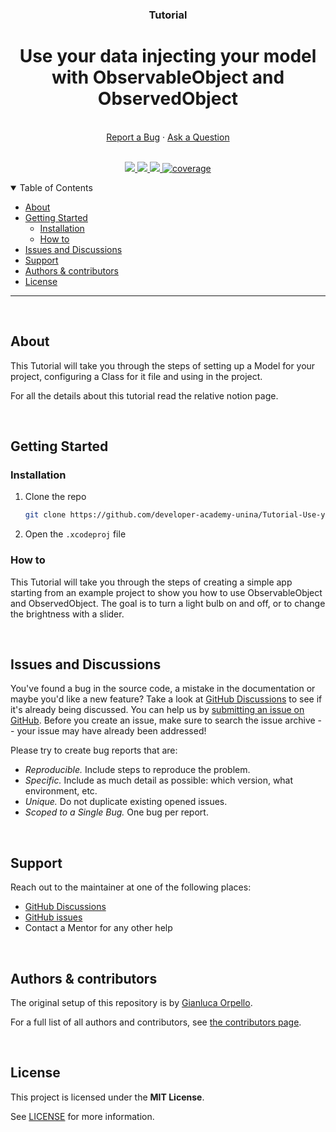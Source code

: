 <div align="center">
  <h3>Tutorial</h3>
  <h1>Use your data injecting your model with ObservableObject and ObservedObject</h1>
  <br />
  <a href="https://github.com/developer-academy-unina/Tutorial-Use-your-data-injecting-your-model-with-ObservableObject-and-ObservedObject/issues/new?assignees=&labels=bug&template=01_BUG_REPORT.md&title=bug%3A+">Report a Bug</a>
  ·
  <a href="https://github.com/developer-academy-unina/Tutorial-Use-your-data-injecting-your-model-with-ObservableObject-and-ObservedObject/discussions">Ask a Question</a>
  
</div>
  <br />
<p align="center">
  <a href="#" alt="Version">
    <img src="https://img.shields.io/static/v1?label=Version&message=2.0.0&color=brightgreen" />
  </a>
  <a href="#" alt="XCode Version">
    <img src="https://img.shields.io/static/v1?label=XCode%20Version&message=14.0&color=brightgreen&logo=xcode" />
  </a>        
  <a href="#" alt="Swift Version">
    <img src="https://img.shields.io/static/v1?label=Swift%20Version&message=5.0&color=brightgreen&logo=swift" />
  </a>
  <a href="#" alt="Framework used">
    <img src="https://img.shields.io/static/v1?label=Framework%20used&message=SwiftUI&color=brightgreen&logo=swift"
            alt="coverage">
  </a>          
</p>

<details open="open">
<summary>Table of Contents</summary>

- [About](#about)
- [Getting Started](#getting-started)
  - [Installation](#installation)
  - [How to](#how-to)
- [Issues and Discussions](#issues-and-discussions)
- [Support](#support)
- [Authors & contributors](#authors--contributors)
- [License](#license)

</details>

---
<br />

## About

This Tutorial will take you through the steps of setting up a Model for your project, configuring a Class for it file and using in the project.

For all the details about this tutorial read the relative notion page.

<br />

## Getting Started

### Installation

1. Clone the repo

   ```sh
   git clone https://github.com/developer-academy-unina/Tutorial-Use-your-data-injecting-your-model-with-ObservableObject-and-ObservedObject
   ```

2. Open the ```.xcodeproj``` file

### How to

This Tutorial will take you through the steps of creating a simple app starting from an example project to show you how to use ObservableObject and ObservedObject.
The goal is to turn a light bulb on and off, or to change the brightness with a slider.

<br />

## Issues and Discussions

You've found a bug in the source code, a mistake in the documentation or maybe you'd like a new feature? Take a look at [GitHub Discussions](https://github.com/developer-academy-unina/Tutorial-Use-your-data-injecting-your-model-with-ObservableObject-and-ObservedObject/discussions) to see if it's already being discussed. You can help us by [submitting an issue on GitHub](https://github.com/developer-academy-unina/Tutorial-Use-your-data-injecting-your-model-with-ObservableObject-and-ObservedObject/issues). Before you create an issue, make sure to search the issue archive -- your issue may have already been addressed!

Please try to create bug reports that are:

- _Reproducible._ Include steps to reproduce the problem.
- _Specific._ Include as much detail as possible: which version, what environment, etc.
- _Unique._ Do not duplicate existing opened issues.
- _Scoped to a Single Bug._ One bug per report.

<br />

## Support

Reach out to the maintainer at one of the following places:

- [GitHub Discussions](https://github.com/developer-academy-unina/Tutorial-Use-your-data-injecting-your-model-with-ObservableObject-and-ObservedObject/discussions)
- [GitHub issues](https://github.com/developer-academy-unina/Tutorial-Use-your-data-injecting-your-model-with-ObservableObject-and-ObservedObject/issues/new?assignees=&labels=question&template=04_SUPPORT_QUESTION.md&title=support%3A+)
- Contact a Mentor for any other help

<br />

## Authors & contributors

The original setup of this repository is by [Gianluca Orpello](https://github.com/gorpello).

For a full list of all authors and contributors, see [the contributors page](https://github.com/developer-academy-unina/Tutorial-Use-your-data-injecting-your-model-with-ObservableObject-and-ObservedObject/contributors).

<br />

## License

This project is licensed under the **MIT License**.

See [LICENSE](LICENSE) for more information.